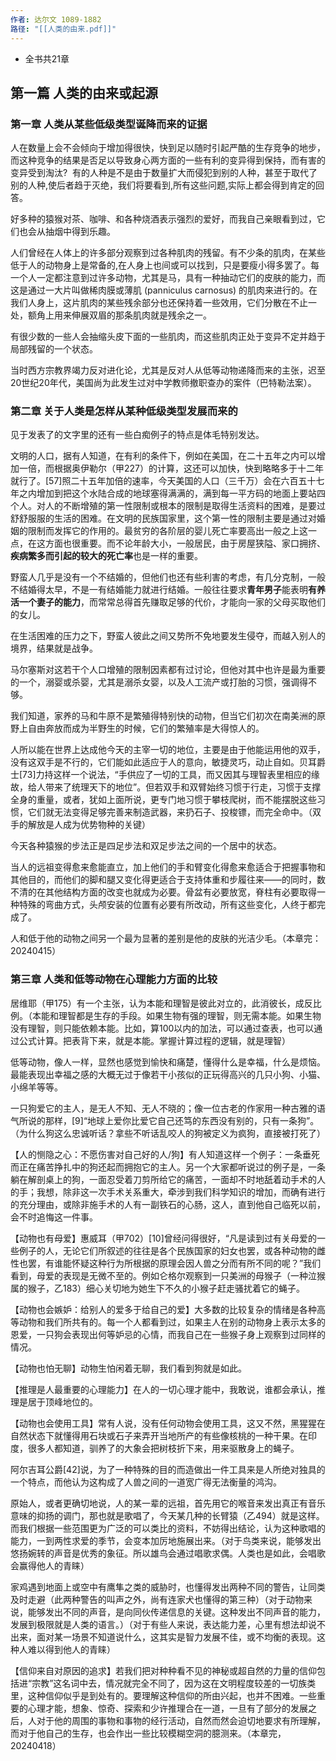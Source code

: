 ```yaml
---
作者: 达尔文 1089-1882
路径: "[[人类的由来.pdf]]"
---
```

- 全书共21章

## 第一篇    人类的由来或起源

### 第一章    人类从某些低级类型诞降而来的证据

人在数量上会不会倾向于增加得很快，快到足以随时引起严酷的生存竞争的地步，而这种竞争的结果是否足以导致身心两方面的一些有利的变异得到保持，而有害的变异受到淘汰?  有的人种是不是由于数量扩大而侵犯到别的人种，甚至于取代了别的人种,使后者趋于灭绝，我们将要看到,所有这些问题,实际上都会得到肯定的回答。

好多种的猿猴对茶、咖啡、和各种烧酒表示强烈的爱好，而我自己亲眼看到过，它们也会从抽烟中得到乐趣。

人们曾经在人体上的许多部分观察到过各种肌肉的残留。有不少条的肌肉，在某些低于人的动物身上是常备的,在人身上也间或可以找到，只是要瘦小得多罢了。每一个人一定都注意到过许多动物，尤其是马，具有一种抽动它们的皮肤的能力，而这是通过一大片叫做稀肉膜或薄肌 (panniculus carnosus) 的肌肉来进行的。在我们人身上，这片肌肉的某些残余部分也还保持着一些效用，它们分散在不止一处，额角上用来伸展双眉的那条肌肉就是残余之一。

有很少数的一些人会抽缩头皮下面的一些肌肉，而这些肌肉正处于变异不定并趋于局部残留的一个状态。

当时西方宗教界竭力反对进化论，尤其是反对人从低等动物递降而来的主张，迟至20世纪20年代，美国尚为此发生过对中学教师撤职查办的案件（巴特勒法案）。

### 第二章    关于人类是怎样从某种低级类型发展而来的

见于发表了的文字里的还有一些白痴例子的特点是体毛特别发达。

文明的人口，据有人知道，在有利的条件下，例如在美国，在二十五年之内可以增加一倍，而根据奥伊勒尔（甲227）的计算，这还可以加快，快到略略多于十二年就行了。[57]照二十五年加倍的速率，今天美国的人口（三千万）会在六百五十七年之内增加到把这个水陆合成的地球塞得满满的，满到每一平方码的地面上要站四个人。对人的不断增殖的第一性限制或根本的限制是取得生活资料的困难，是要过舒舒服服的生活的困难。在文明的民族国家里，这个第一性的限制主要是通过对婚姻的限制而发挥它的作用的。最贫穷的各阶层的婴儿死亡率要高出一般之上这一点，在这方面也很重要。而不论年龄大小，一般居民，由于房屋狭隘、家口拥挤、**疾病繁多而引起的较大的死亡率**也是一样的重要。

野蛮人几乎是没有一个不结婚的，但他们也还有些利害的考虑，有几分克制，一般不结婚得太早，不是一有结婚能力就进行结婚。一般往往要求**青年男子**能表明**有养活一个妻子的能力**，而常常总得首先赚取足够的代价，才能向一家的父母买取他们的女儿。

在生活困难的压力之下，野蛮人彼此之间又势所不免地要发生侵夺，而越入别人的境界，结果就是战争。

马尔塞斯对这若干个人口增殖的限制因素都有过讨论，但他对其中也许是最为重要的一个，溺婴或杀婴，尤其是溺杀女婴，以及人工流产或打胎的习惯，强调得不够。

我们知道，家养的马和牛原不是繁殖得特别快的动物，但当它们初次在南美洲的原野上自由奔放而成为半野生的时候，它们的繁殖率是大得惊人的。

人所以能在世界上达成他今天的主宰一切的地位，主要是由于他能运用他的双手，没有这双手是不行的，它们能如此适应于人的意向，敏捷灵巧，动止自如。贝耳爵士[73]力持这样一个说法，“手供应了一切的工具，而又因其与理智表里相应的缘故，给人带来了统理天下的地位”。但若双手和双臂始终习惯于行走，习惯于支撑全身的重量，或者，犹如上面所说，更专门地习惯于攀枝爬树，而不能摆脱这些习惯，它们就无法变得足够完善来制造武器，来扔石子、投梭镖，而完全命中。（双手的解放是人成为优势物种的关键）

今天各种猿猴的步法正是四足步法和双足步法之间的一个居中的状态。

当人的远祖变得愈来愈能直立，加上他们的手和臂变化得愈来愈适合于把握事物和其他目的，而他们的脚和腿又变化得更适合于支持体重和步履往来——的同时，数不清的在其他结构方面的改变也就成为必要。骨盆有必要放宽，脊柱有必要取得一种特殊的弯曲方式，头颅安装的位置有必要有所改动，所有这些变化，人终于都完成了。

人和低于他的动物之间另一个最为显著的差别是他的皮肤的光洁少毛。（本章完：20240415）

### 第三章 人类和低等动物在心理能力方面的比较

居维耶（甲175）有一个主张，认为本能和理智是彼此对立的，此消彼长，成反比例。（本能和理智都是生存的手段。如果生物有强的理智，则无需本能。如果生物没有理智，则只能依赖本能。比如，算100以内的加法，可以通过查表，也可以通过公式计算。把表背下来，就是本能。掌握计算过程的逻辑，就是理智）

低等动物，像人一样，显然也感觉到愉快和痛楚，懂得什么是幸福，什么是烦恼。最能表现出幸福之感的大概无过于像若干小孩似的正玩得高兴的几只小狗、小猫、小绵羊等等。

一只狗爱它的主人，是无人不知、无人不晓的；像一位古老的作家用一种古雅的语气所说的那样，[9]“地球上爱你比爱它自己还笃的东西没有别的，只有一条狗”。（为什么狗这么忠诚听话？拿些不听话乱咬人的狗被定义为疯狗，直接被打死了）

【人的恻隐之心：不愿伤害对自己好的人/狗】有人知道这样一个例子：一条垂死而正在痛苦挣扎中的狗还起而拥抱它的主人。另一个大家都听说过的例子是，一条躺在解剖桌上的狗，一面忍受着刀剪所给它的痛苦，一面却不时地舐着动手术的人的手；我想，除非这一次手术关系重大，牵涉到我们科学知识的增加，而确有进行的充分理由，或除非施手术的人有一副铁石的心肠，这人，直到他自己临死以前，会不时追悔这一件事。

【动物也有母爱】惠威耳（甲702）[10]曾经问得很好，“凡是读到过有关母爱的一些例子的人，无论它们所叙述的往往是各个民族国家的妇女也罢，或各种动物的雌性也罢，有谁能怀疑这种行为所根据的原理会因人兽之分而有所不同的呢？”我们看到，母爱的表现是无微不至的。例如仑格尔观察到一只美洲的母猴子（一种泣猴属的猴子，乙183）细心关切地为她生下不久的小猴子赶走骚扰着它的蝇子。

【动物也会嫉妒：给别人的爱多于给自己的爱】大多数的比较复杂的情绪是各种高等动物和我们所共有的。每一个人都看到过，如果主人在别的动物身上表示太多的恩爱，一只狗会表现出何等妒忌的心情，而我自己在一些猴子身上观察到过同样的情况。

【动物也怕无聊】动物生怕闲着无聊，我们看到狗就是如此。

【推理是人最重要的心理能力】在人的一切心理才能中，我敢说，谁都会承认，推理是居于顶峰地位的。

【动物也会使用工具】常有人说，没有任何动物会使用工具，这又不然，黑猩猩在自然状态下就懂得用石块或石子来弄开当地所产的有些像核桃的一种干果。在印度，很多人都知道，驯养了的大象会把树枝折下来，用来驱散身上的蝇子。

阿尔吉耳公爵[42]说，为了一种特殊的目的而造做出一件工具来是人所绝对独具的一个特点，而他认为这构成了人兽之间的一道宽广得无法衡量的鸿沟。

原始人，或者更确切地说，人的某一辈的远祖，首先用它的喉音来发出真正有音乐意味的抑扬的调门，那也就是歌唱了，今天某几种的长臂猿（乙494）就是这样。而我们根据一些范围更为广泛的可以类比的资料，不妨得出结论，认为这种歌唱的能力，一到两性求爱的季节，会变本加厉地施展出来。（对于鸟类来说，能够发出悠扬婉转的声音是优秀的象征。所以雄鸟会通过唱歌求偶。人类也是如此，会唱歌会赢得他人的青睐）

家鸡遇到地面上或空中有鹰隼之类的威胁时，也懂得发出两种不同的警告，让同类及时走避（此两种警告的叫声之外，尚有连家犬也懂得的第三种）（对于动物来说，能够发出不同的声音，是向同伙传递信息的关键。这种发出不同声音的能力，发展到极限就是人类的语言。）（对于有些人来说，表达能力差，心里有想法却说不出来，面对某一场景不知道说什么，这其实是智力发展不佳，或不均衡的表现。这种人难以得到他人的青睐）

【信仰来自对原因的追求】若我们把对种种看不见的神秘或超自然的力量的信仰包括进“宗教”这名词中去，情况就完全不同了，因为这在文明程度较差的一切族类里，这种信仰似乎是到处有的。要理解这种信仰的所由兴起，也并不困难。一些重要的心理才能，想象、惊奇、探索和少许推理合在一道，一旦有了部分的发展之后，人对于他的周围的事物和事物的经行活动，自然而然会迫切地要求有所理解，而对于他自己的生存，也会作出一些比较模糊空洞的臆测来。（本章完，20240418）